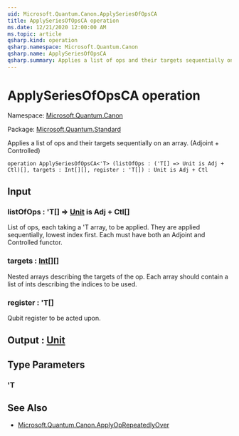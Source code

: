 ```yaml
---
uid: Microsoft.Quantum.Canon.ApplySeriesOfOpsCA
title: ApplySeriesOfOpsCA operation
ms.date: 12/21/2020 12:00:00 AM
ms.topic: article
qsharp.kind: operation
qsharp.namespace: Microsoft.Quantum.Canon
qsharp.name: ApplySeriesOfOpsCA
qsharp.summary: Applies a list of ops and their targets sequentially on an array. (Adjoint + Controlled)
---
```


# ApplySeriesOfOpsCA operation

Namespace: [Microsoft.Quantum.Canon](xref:Microsoft.Quantum.Canon)

Package: [Microsoft.Quantum.Standard](https://nuget.org/packages/Microsoft.Quantum.Standard)


Applies a list of ops and their targets sequentially on an array. (Adjoint + Controlled)

```qsharp
operation ApplySeriesOfOpsCA<'T> (listOfOps : ('T[] => Unit is Adj + Ctl)[], targets : Int[][], register : 'T[]) : Unit is Adj + Ctl
```


## Input

### listOfOps : 'T[] => [Unit](xref:microsoft.quantum.lang-ref.unit)  is Adj + Ctl[]

List of ops, each taking a 'T array, to be applied. They are applied sequentially, lowest index first.Each must have both an Adjoint and Controlled functor.


### targets : [Int](xref:microsoft.quantum.lang-ref.int)[][]

Nested arrays describing the targets of the op. Each array should contain a list of ints describingthe indices to be used.


### register : 'T[]

Qubit register to be acted upon.



## Output : [Unit](xref:microsoft.quantum.lang-ref.unit)



## Type Parameters

### 'T



## See Also

- [Microsoft.Quantum.Canon.ApplyOpRepeatedlyOver](xref:Microsoft.Quantum.Canon.ApplyOpRepeatedlyOver)